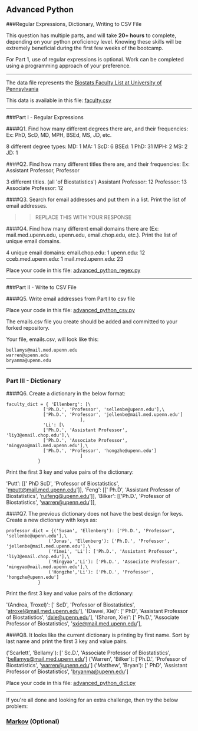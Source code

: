 ## Advanced Python    

###Regular Expressions, Dictionary, Writing to CSV File  

This question has multiple parts, and will take **20+ hours** to complete, depending on your python proficiency level.  Knowing these skills will be extremely beneficial during the first few weeks of the bootcamp.

For Part 1, use of regular expressions is optional.  Work can be completed using a programming approach of your preference. 

---

The data file represents the [Biostats Faculty List at University of Pennsylvania](http://www.med.upenn.edu/cceb/biostat/faculty.shtml)

This data is available in this file:  [faculty.csv](python/faculty.csv)

--- 

###Part I - Regular Expressions  


####Q1. Find how many different degrees there are, and their frequencies: Ex:  PhD, ScD, MD, MPH, BSEd, MS, JD, etc.

8 different degree types:
MD: 1
MA: 1
ScD: 6
BSEd: 1
PhD: 31
MPH: 2
MS: 2
JD: 1


####Q2. Find how many different titles there are, and their frequencies:  Ex:  Assistant Professor, Professor

3 different titles. (all 'of Biostatistics')
Assistant Professor: 12
Professor: 13
Associate Professor: 12


####Q3. Search for email addresses and put them in a list.  Print the list of email addresses.

>> REPLACE THIS WITH YOUR RESPONSE


####Q4. Find how many different email domains there are (Ex:  mail.med.upenn.edu, upenn.edu, email.chop.edu, etc.).  Print the list of unique email domains.

4 unique email domains:
email.chop.edu: 1
upenn.edu: 12
cceb.med.upenn.edu: 1
mail.med.upenn.edu: 23

Place your code in this file: [advanced_python_regex.py](python/advanced_python_regex.py)

---

###Part II - Write to CSV File

####Q5.  Write email addresses from Part I to csv file

Place your code in this file: [advanced_python_csv.py](python/advanced_python_csv.py)

The emails.csv file you create should be added and committed to your forked repository.

Your file, emails.csv, will look like this:
```
bellamys@mail.med.upenn.edu
warren@upenn.edu
bryanma@upenn.edu
```

---

### Part III - Dictionary

####Q6.  Create a dictionary in the below format:
```
faculty_dict = { 'Ellenberg': [\
              ['Ph.D.', 'Professor', 'sellenbe@upenn.edu'],\
              ['Ph.D.', 'Professor', 'jellenbe@mail.med.upenn.edu']
                            ],
              'Li': [\
              ['Ph.D.', 'Assistant Professor', 'liy3@email.chop.edu'],\
              ['Ph.D.', 'Associate Professor', 'mingyao@mail.med.upenn.edu'],\
              ['Ph.D.', 'Professor', 'hongzhe@upenn.edu']
                            ]
            }
```
Print the first 3 key and value pairs of the dictionary:

'Putt': 
      [[' PhD ScD', 'Professor of Biostatistics', 'mputt@mail.med.upenn.edu']],
'Feng': 
      [[' Ph.D', 'Assistant Professor of Biostatistics', 'ruifeng@upenn.edu']],
'Bilker': 
      [['Ph.D.', 'Professor of Biostatistics', 'warren@upenn.edu']],

####Q7.  The previous dictionary does not have the best design for keys.  Create a new dictionary with keys as:

```
professor_dict = {('Susan', 'Ellenberg'): ['Ph.D.', 'Professor', 'sellenbe@upenn.edu'],\
                ('Jonas', 'Ellenberg'): ['Ph.D.', 'Professor', 'jellenbe@mail.med.upenn.edu'],\
                ('Yimei', 'Li'): ['Ph.D.', 'Assistant Professor', 'liy3@email.chop.edu'],\
                ('Mingyao','Li'): ['Ph.D.', 'Associate Professor', 'mingyao@mail.med.upenn.edu'],\
                ('Hongzhe','Li'): ['Ph.D.', 'Professor', 'hongzhe@upenn.edu']
            }
```

Print the first 3 key and value pairs of the dictionary:

'(Andrea, Troxel)': [' ScD', 'Professor of Biostatistics', 'atroxel@mail.med.upenn.edu'],
'(Dawei, Xie)': [' PhD', 'Assistant Professor of Biostatistics', 'dxie@upenn.edu'],
'(Sharon, Xie)': [' Ph.D.', 'Associate Professor of Biostatistics', 'sxie@mail.med.upenn.edu'],

####Q8.  It looks like the current dictionary is printing by first name.  Sort by last name and print the first 3 key and value pairs.  

('Scarlett', 'Bellamy'): [' Sc.D.', 'Associate Professor of Biostatistics', 'bellamys@mail.med.upenn.edu']
('Warren', 'Bilker'): ['Ph.D.', 'Professor of Biostatistics', 'warren@upenn.edu']
('Matthew', 'Bryan'): [' PhD', 'Assistant Professor of Biostatistics', 'bryanma@upenn.edu']

Place your code in this file: [advanced_python_dict.py](python/advanced_python_dict.py)

--- 

If you're all done and looking for an extra challenge, then try the below problem:  

### [Markov](python/markov.py) (Optional)

